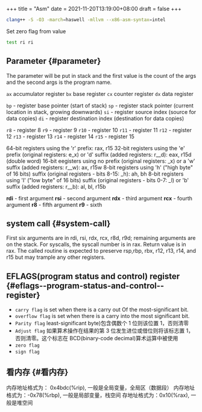 +++
title = "Asm"
date = 2021-11-20T13:19:00+08:00
draft = false
+++

```sh
clang++ -S -O3 -march=haswell -mllvm --x86-asm-syntax=intel
```

Set zero flag from value

```asm
test ri ri
```


## Parameter {#parameter}

The parameter will be put in stack and the first value is the count of the
args and the second args is the program name.

`ax` accumulator register
`bx` base register
`cx` counter register
`dx` data register

`bp` - register base pointer (start of stack)
`sp` - register stack pointer (current location in stack, growing downwards)
`si` - register source index (source for data copies)
`di` - register destination index (destination for data copies)

`r8`  - register 8
`r9`  - register 9
`r10` - register 10
`r11` - register 11
`r12` - register 12
`r13` - register 13
`r14` - register 14
`r15` - register 15

64-bit registers using the 'r' prefix: rax, r15
32-bit registers using the 'e' prefix (original registers: e_x) or 'd' suffix (added registers: r\__d): eax, r15d (double word)
16-bit eegisters using no prefix (original registers: \_x) or a 'w' suffix (added registers: r\__w): ax, r15w
8-bit registers using 'h' ("high byte" of 16 bits) suffix (original registers - bits 8-15: \_h): ah, bh
8-bit registers using 'l' ("low byte" of 16 bits) suffix (original registers - bits 0-7: \_l) or 'b' suffix (added registers: r\__b): al, bl, r15b

**rdi** - first argument
**rsi** - second argument
**rdx** - third argument
**rcx** - fourth argument
**r8** - fifth argument
**r9** - sixth


## system call {#system-call}

First six arguments are in rdi, rsi, rdx, rcx, r8d, r9d; remaining arguments are on the stack.
For syscalls, the syscall number is in rax.
Return value is in rax.
The called routine is expected to preserve rsp,rbp, rbx, r12, r13, r14, and r15 but may trample any other registers.


## EFLAGS(program status and control) register {#eflags--program-status-and-control--register}

-   `carry flag` is set when there is a carry out Of the most-significant bit.
-   `overflow flag` is set when there is a carry into the most significant bit.
-   `Parity flag` least-significant byte)包含偶数个 1 位则该位置 1，否则清零
-   `Adjust flag` 如果算术操作在结果的第 3 位发生进位或借位则将该标志置 1，否则清零。这个标志在 BCD(binary-code decimal)算术运算中被使用
-   `zero flag`
-   `sign flag`


## 看内存 {#看内存}

内存地址格式为： 0x4bdc(%rip), 一般是全局变量，全局区（数据段）
内存地址格式为：-0x78(%rbp), 一般是局部变量，栈空间
存地址格式为：0x10(%rax), 一般是堆空间
